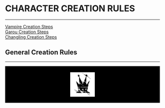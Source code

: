 # CHARACTER CREATION RULES

-----

[Vampire Creation Steps](../4-Vampire/README.md#character-creation-steps)  
[Garou Creation Steps](../5-Garou/README.md#character-creation-steps)  
[Changling Creation Steps](../6-Changeling/README.md#character-creation-steps)  

## General Creation Rules

-----
<p align="center" style="background-color: #000; padding: 20px;">
  <img src="https://raw.githubusercontent.com/mckn-larp/.github/main/profile/05-queen-glow.png" alt="Knoxville Crown Footer" width="80" style="margin: 0 20px; vertical-align: middle;" />
</p>
